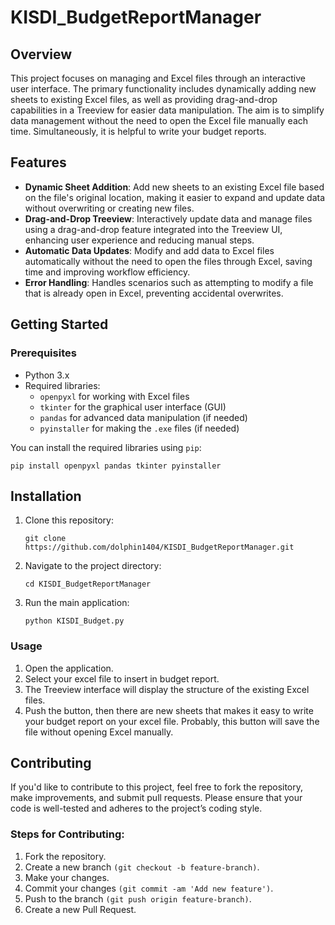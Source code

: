 # KISDI_BudgetReportManager

## Overview
This project focuses on managing and Excel files through an interactive user interface. The primary functionality includes dynamically adding new sheets to existing Excel files, as well as providing drag-and-drop capabilities in a Treeview for easier data manipulation. The aim is to simplify data management without the need to open the Excel file manually each time. Simultaneously, it is helpful to write your budget reports.

## Features
- **Dynamic Sheet Addition**: Add new sheets to an existing Excel file based on the file's original location, making it easier to expand and update data without overwriting or creating new files.
- **Drag-and-Drop Treeview**: Interactively update data and manage files using a drag-and-drop feature integrated into the Treeview UI, enhancing user experience and reducing manual steps.
- **Automatic Data Updates**: Modify and add data to Excel files automatically without the need to open the files through Excel, saving time and improving workflow efficiency.
- **Error Handling**: Handles scenarios such as attempting to modify a file that is already open in Excel, preventing accidental overwrites.

## Getting Started
### Prerequisites
- Python 3.x
- Required libraries:
  - ```openpyxl``` for working with Excel files
  - ```tkinter``` for the graphical user interface (GUI)
  - ```pandas``` for advanced data manipulation (if needed)
  - ```pyinstaller``` for making the ```.exe``` files (if needed)

You can install the required libraries using ```pip```:
```
pip install openpyxl pandas tkinter pyinstaller
```

## Installation
1. Clone this repository:
   ```
   git clone https://github.com/dolphin1404/KISDI_BudgetReportManager.git
   ```
2. Navigate to the project directory:
   ```
   cd KISDI_BudgetReportManager
   ```
3. Run the main application:
   ```
   python KISDI_Budget.py  
   ```

### Usage
1. Open the application.
2. Select your excel file to insert in budget report.
3. The Treeview interface will display the structure of the existing Excel files.
4. Push the button, then there are new sheets that makes it easy to write your budget report on your excel file. Probably, this button will save the file without opening Excel manually.

## Contributing
If you'd like to contribute to this project, feel free to fork the repository, make improvements, and submit pull requests. Please ensure that your code is well-tested and adheres to the project’s coding style.

### Steps for Contributing:
1. Fork the repository.
2. Create a new branch ```(git checkout -b feature-branch)```.
3. Make your changes.
4. Commit your changes ```(git commit -am 'Add new feature')```.
5. Push to the branch ```(git push origin feature-branch)```.
6. Create a new Pull Request.
